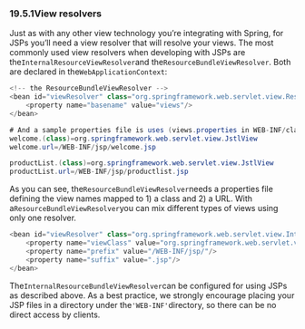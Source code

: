 ### 19.5.1View resolvers

Just as with any other view technology you’re integrating with Spring, for JSPs you’ll need a view resolver that will resolve your views. The most commonly used view resolvers when developing with JSPs are the`InternalResourceViewResolver`and the`ResourceBundleViewResolver`. Both are declared in the`WebApplicationContext`:

```java
<!-- the ResourceBundleViewResolver -->
<bean id="viewResolver" class="org.springframework.web.servlet.view.ResourceBundleViewResolver">
	<property name="basename" value="views"/>
</bean>

# And a sample properties file is uses (views.properties in WEB-INF/classes):
welcome.(class)=org.springframework.web.servlet.view.JstlView
welcome.url=/WEB-INF/jsp/welcome.jsp

productList.(class)=org.springframework.web.servlet.view.JstlView
productList.url=/WEB-INF/jsp/productlist.jsp
```

As you can see, the`ResourceBundleViewResolver`needs a properties file defining the view names mapped to 1\) a class and 2\) a URL. With a`ResourceBundleViewResolver`you can mix different types of views using only one resolver.

```java
<bean id="viewResolver" class="org.springframework.web.servlet.view.InternalResourceViewResolver">
	<property name="viewClass" value="org.springframework.web.servlet.view.JstlView"/>
	<property name="prefix" value="/WEB-INF/jsp/"/>
	<property name="suffix" value=".jsp"/>
</bean>
```

The`InternalResourceBundleViewResolver`can be configured for using JSPs as described above. As a best practice, we strongly encourage placing your JSP files in a directory under the`'WEB-INF'`directory, so there can be no direct access by clients.

